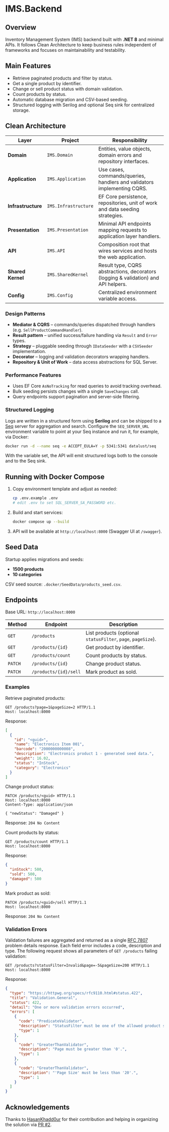# IMS.Backend

## Overview
Inventory Management System (IMS) backend built with **.NET 8** and minimal APIs. It follows Clean Architecture to keep business rules independent of frameworks and focuses on maintainability and testability.

## Main Features
- Retrieve paginated products and filter by status.
- Get a single product by identifier.
- Change or sell product status with domain validation.
- Count products by status.
- Automatic database migration and CSV-based seeding.
- Structured logging with Serilog and optional Seq sink for centralized storage.


## Clean Architecture
| Layer | Project | Responsibility |
|-------|---------|---------------|
| **Domain** | `IMS.Domain` | Entities, value objects, domain errors and repository interfaces. |
| **Application** | `IMS.Application` | Use cases, commands/queries, handlers and validators implementing CQRS. |
| **Infrastructure** | `IMS.Infrastructure` | EF Core persistence, repositories, unit of work and data seeding strategies. |
| **Presentation** | `IMS.Presentation` | Minimal API endpoints mapping requests to application layer handlers. |
| **API** | `IMS.API` | Composition root that wires services and hosts the web application. |
| **Shared Kernel** | `IMS.SharedKernel` | Result type, CQRS abstractions, decorators (logging & validation) and API helpers. |
| **Config** | `IMS.Config` | Centralized environment variable access. |

### Design Patterns
- **Mediator & CQRS** – commands/queries dispatched through handlers (e.g. `SellProductCommandHandler`).
- **Result pattern** – unified success/failure handling via `Result` and `Error` types.
- **Strategy** – pluggable seeding through `IDataSeeder` with a `CSVSeeder` implementation.
- **Decorator** – logging and validation decorators wrapping handlers.
- **Repository & Unit of Work** – data access abstractions for SQL Server.

### Performance Features
- Uses EF Core `AsNoTracking` for read queries to avoid tracking overhead.
- Bulk seeding persists changes with a single `SaveChanges` call.
- Query endpoints support pagination and server-side filtering.

### Structured Logging
Logs are written in a structured form using **Serilog** and can be shipped to a
[Seq](https://datalust.co/seq) server for aggregation and search. Configure the
`SEQ_SERVER_URL` environment variable to point at your Seq instance and run it,
for example, via Docker:

```bash
docker run -d --name seq -e ACCEPT_EULA=Y -p 5341:5341 datalust/seq
```

With the variable set, the API will emit structured logs both to the console and
to the Seq sink.

## Running with Docker Compose
1. Copy environment template and adjust as needed:
   ```bash
   cp .env.example .env
   # edit .env to set SQL_SERVER_SA_PASSWORD etc.
   ```
2. Build and start services:
   ```bash
   docker compose up --build
   ```
3. API will be available at `http://localhost:8000` (Swagger UI at `/swagger`).

## Seed Data
Startup applies migrations and seeds:
- **1500 products**
- **10 categories**

CSV seed source: `.docker/SeedData/products_seed.csv`.

## Endpoints
Base URL: `http://localhost:8000`

| Method | Endpoint | Description |
|--------|---------|-------------|
| `GET` | `/products` | List products (optional `statusFilter`, `page`, `pageSize`). |
| `GET` | `/products/{id}` | Get product by identifier. |
| `GET` | `/products/count` | Count products by status. |
| `PATCH` | `/products/{id}` | Change product status. |
| `PATCH` | `/products/{id}/sell` | Mark product as sold. |

### Examples
Retrieve paginated products:
```http
GET /products?page=1&pageSize=2 HTTP/1.1
Host: localhost:8000
```
Response:
```json
[
  {
    "id": "<guid>",
    "name": "Electronics Item 001",
    "barcode": "2000000000008",
    "description": "Electronics product 1 - generated seed data.",
    "weight": 16.02,
    "status": "InStock",
    "category": "Electronics"
  }
]
```

Change product status:
```http
PATCH /products/<guid> HTTP/1.1
Host: localhost:8000
Content-Type: application/json

{ "newStatus": "Damaged" }
```
Response: `204 No Content`

Count products by status:
```http
GET /products/count HTTP/1.1
Host: localhost:8000
```
Response:
```json
{
  "inStock": 500,
  "sold": 500,
  "damaged": 500
}
```

Mark product as sold:
```http
PATCH /products/<guid>/sell HTTP/1.1
Host: localhost:8000
```
Response: `204 No Content`

### Validation Errors
Validation failures are aggregated and returned as a single
[RFC 7807](https://datatracker.ietf.org/doc/html/rfc7807) problem details
response. Each field error includes a code, description and type. The following
request shows all parameters of `GET /products` failing validation:

```http
GET /products?statusFilter=Invalid&page=-5&pageSize=200 HTTP/1.1
Host: localhost:8000
```

Response:

```json
{
  "type": "https://httpwg.org/specs/rfc9110.html#status.422",
  "title": "Validation.General",
  "status": 422,
  "detail": "One or more validation errors occurred",
  "errors": [
    {
      "code": "PredicateValidator",
      "description": "StatusFilter must be one of the allowed product statuses (InStock, Sold, Damaged).",
      "type": 1
    },
    {
      "code": "GreaterThanValidator",
      "description": "Page must be greater than '0'.",
      "type": 1
    },
    {
      "code": "GreaterThanValidator",
      "description": "'Page Size' must be less than '20'.",
      "type": 1
    }
  ]
}
```

## Acknowledgements
Thanks to [HasanKhadd0ur](https://github.com/HasanKhadd0ur) for their contribution and helping in organizing the solution via [PR #2](https://github.com/Almouhannad/IMS.Backend/pull/2).